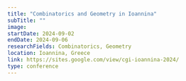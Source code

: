 ```yaml
---
title: "Combinatorics and Geometry in Ioannina"
subTitle: ""
image:
startDate: 2024-09-02
endDate: 2024-09-06
researchFields: Combinatorics, Geometry
location: Ioannina, Greece
link: https://sites.google.com/view/cgi-ioannina-2024/
type: conference
---
```

